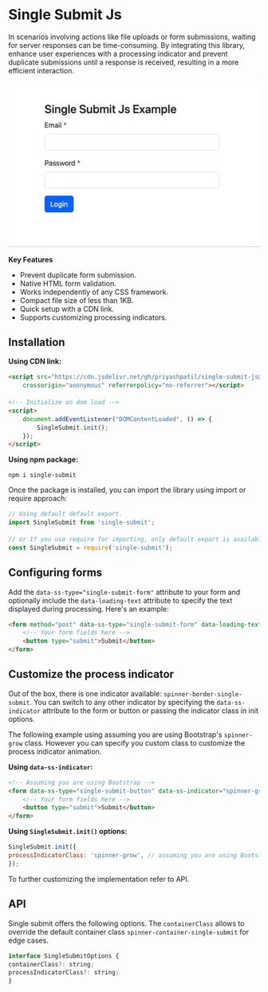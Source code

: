 # Single Submit Js

In scenarios involving actions like file uploads or form submissions, waiting for server responses can be
time-consuming. By integrating this library, enhance user experiences with a processing indicator and prevent duplicate
submissions until a response is received, resulting in a more efficient interaction.

![Single Submit Example](marketing/single-submit.gif)

**Key Features**

- Prevent duplicate form submission.
- Native HTML form validation.
- Works independently of any CSS framework.
- Compact file size of less than 1KB.
- Quick setup with a CDN link.
- Supports customizing processing indicators.

## Installation

**Using CDN link:**

```html
<script src="https://cdn.jsdelivr.net/gh/priyashpatil/single-submit-js@2.0.0-alpha/dist/single-submit.min.js"
    crossorigin="anonymous" referrerpolicy="no-referrer"></script>

<!-- Initialize on dom load -->
<script>
    document.addEventListener("DOMContentLoaded", () => {
        SingleSubmit.init();
    });
</script>
```

**Using npm package:**

```shell
npm i single-submit
```

Once the package is installed, you can import the library using import or require approach:

```js
// Using default default export.
import SingleSubmit from 'single-submit';

// or If you use require for importing, only default export is available.
const SingleSubmit = require('single-submit');
```

## Configuring forms

Add the `data-ss-type="single-submit-form"` attribute to your form and optionally include the `data-loading-text`
attribute to specify the text displayed during processing. Here's an example:

```html
<form method="post" data-ss-type="single-submit-form" data-loading-text="Submitting...">
    <!-- Your form fields here -->
    <button type="submit">Submit</button>
</form>
```

## Customize the process indicator

Out of the box, there is one indicator available: `spinner-border-single-submit`. You can switch to any other indicator
by specifying the `data-ss-indicator` attribute to the form or button or passing the indicator class in init options.

The following example using assuming you are using Bootstrap's `spinner-grow` class. However you can specify you custom
class to customize the process indicator animation.

**Using `data-ss-indicator`:**

```html
<!-- Assuming you are using Bootstrap -->
<form data-ss-type="single-submit-button" data-ss-indicator="spinner-grow">
    <!-- Your form fields here -->
    <button type="submit">Submit</button>
</form>
```

**Using `SingleSubmit.init()` options:**

```js
SingleSubmit.init({
processIndicatorClass: 'spinner-grow', // assuming you are using Bootstrap
});
```

To further customizing the implementation refer to API.

## API

Single submit offers the following options. The `containerClass` allows to override the default container class
`spinner-container-single-submit` for edge cases.

```js
interface SingleSubmitOptions {
containerClass?: string;
processIndicatorClass?: string;
}
```
